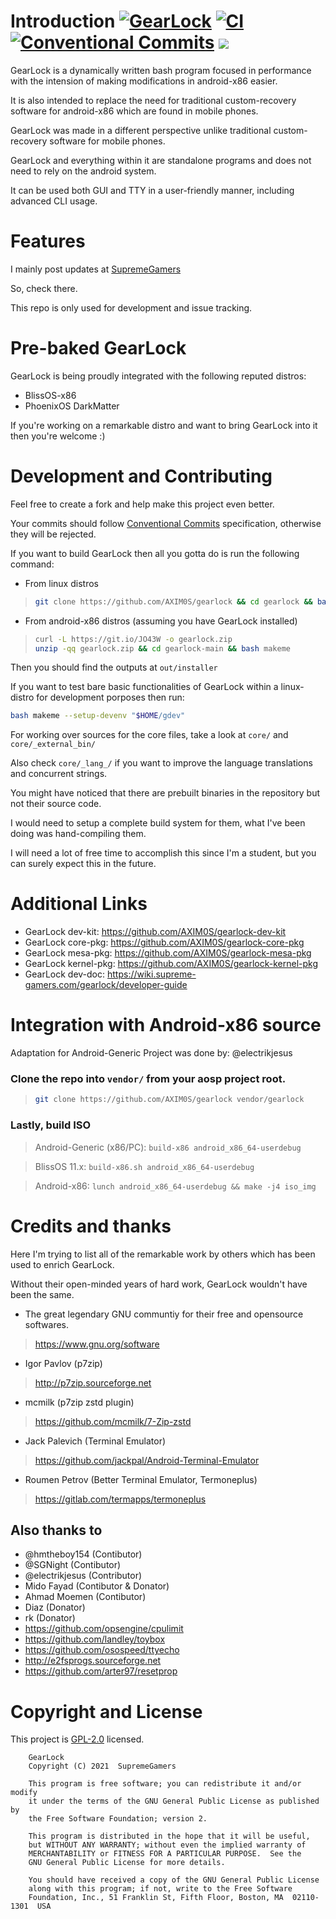# Introduction  [![GearLock](https://img.shields.io/badge/GearLock-7.2.33-blue.svg)](https://github.com/AXIM0S/gearlock) [![CI](https://github.com/AXIM0S/gearlock/workflows/CI/badge.svg)](https://github.com/AXIM0S/gearlock/actions) [![Conventional Commits](https://img.shields.io/badge/Conventional%20Commits-1.0.0-yellow.svg)](https://conventionalcommits.org) [![](https://tokei.rs/b1/github/axonasif/gearlock?category=lines)](https://github.com/axonasif/gearlock)

GearLock is a dynamically written bash program focused in performance with the intension of making modifications in android-x86 easier.

It is also intended to replace the need for traditional custom-recovery software for android-x86 which are found in mobile phones.

GearLock was made in a different perspective unlike traditional custom-recovery software for mobile phones.

GearLock and everything within it are standalone programs and does not need to rely on the android system.

It can be used both GUI and TTY in a user-friendly manner, including advanced CLI usage.



# Features

I mainly post updates at [SupremeGamers](https://supreme-gamers.com/r/gearlock-custom-recovery-replacement-for-android-x86.40)

So, check there.

This repo is only used for development and issue tracking.



# Pre-baked GearLock

GearLock is being proudly integrated with the following reputed distros:

* BlissOS-x86
* PhoenixOS DarkMatter

If you're working on a remarkable distro and want to bring GearLock into it then you're welcome :)



# Development and Contributing

Feel free to create a fork and help make this project even better.

Your commits should follow [Conventional Commits](https://www.conventionalcommits.org/en/v1.0.0) specification, otherwise they will be rejected.

If you want to build GearLock then all you gotta do is run the following command:

* From linux distros

> ```bash
> git clone https://github.com/AXIM0S/gearlock && cd gearlock && bash makeme
> ```

* From android-x86 distros (assuming you have GearLock installed)

> ```bash
> curl -L https://git.io/JO43W -o gearlock.zip
> unzip -qq gearlock.zip && cd gearlock-main && bash makeme
> ```

Then you should find the outputs at `out/installer`

If you want to test bare basic functionalities of GearLock within a linux-distro for development porposes then run:

```bash
bash makeme --setup-devenv "$HOME/gdev"
```

For working over sources for the core files, take a look at `core/` and `core/_external_bin/`

Also check `core/_lang_/` if you want to improve the language translations and concurrent strings.

You might have noticed that there are prebuilt binaries in the repository but not their source code.

I would need to setup a complete build system for them, what I've been doing was hand-compiling them.

I will need a lot of free time to accomplish this since I'm a student, but you can surely expect this in the future.



# Additional Links

* GearLock dev-kit: https://github.com/AXIM0S/gearlock-dev-kit
* GearLock core-pkg: https://github.com/AXIM0S/gearlock-core-pkg
* GearLock mesa-pkg: https://github.com/AXIM0S/gearlock-mesa-pkg
* GearLock kernel-pkg: https://github.com/AXIM0S/gearlock-kernel-pkg
* GearLock dev-doc: https://wiki.supreme-gamers.com/gearlock/developer-guide



# Integration with Android-x86 source

Adaptation for Android-Generic Project was done by: @electrikjesus

### Clone the repo into `vendor/` from your aosp project root.

> ```bash
> git clone https://github.com/AXIM0S/gearlock vendor/gearlock
> ```

### Lastly, build ISO

> Android-Generic (x86/PC):
`build-x86 android_x86_64-userdebug`

> BlissOS 11.x:
`build-x86.sh android_x86_64-userdebug`

> Android-x86:
`lunch android_x86_64-userdebug && make -j4 iso_img`



# Credits and thanks

Here I'm trying to list all of the remarkable work by others which has been used to enrich GearLock.

Without their open-minded years of hard work, GearLock wouldn't have been the same.

* The great legendary GNU communtiy for their free and opensource softwares.
> https://www.gnu.org/software
* Igor Pavlov (p7zip)
> http://p7zip.sourceforge.net
* mcmilk (p7zip zstd plugin)
> https://github.com/mcmilk/7-Zip-zstd
* Jack Palevich (Terminal Emulator)
> https://github.com/jackpal/Android-Terminal-Emulator
* Roumen Petrov (Better Terminal Emulator, Termoneplus)
> https://gitlab.com/termapps/termoneplus

## Also thanks to

* @hmtheboy154 (Contibutor)
* @SGNight (Contibutor)
* @electrikjesus (Contributor)
* Mido Fayad (Contibutor & Donator)
* Ahmad Moemen (Contibutor)
* Diaz (Donator)
* rk (Donator)
* https://github.com/opsengine/cpulimit
* https://github.com/landley/toybox
* https://github.com/osospeed/ttyecho
* http://e2fsprogs.sourceforge.net
* https://github.com/arter97/resetprop



# Copyright and License

This project is [GPL-2.0](https://github.com/AXIM0S/gearlock/blob/main/LICENSE) licensed.

```
    GearLock
    Copyright (C) 2021  SupremeGamers

    This program is free software; you can redistribute it and/or modify
    it under the terms of the GNU General Public License as published by
    the Free Software Foundation; version 2.

    This program is distributed in the hope that it will be useful,
    but WITHOUT ANY WARRANTY; without even the implied warranty of
    MERCHANTABILITY or FITNESS FOR A PARTICULAR PURPOSE.  See the
    GNU General Public License for more details.

    You should have received a copy of the GNU General Public License
    along with this program; if not, write to the Free Software
    Foundation, Inc., 51 Franklin St, Fifth Floor, Boston, MA  02110-1301  USA
```
